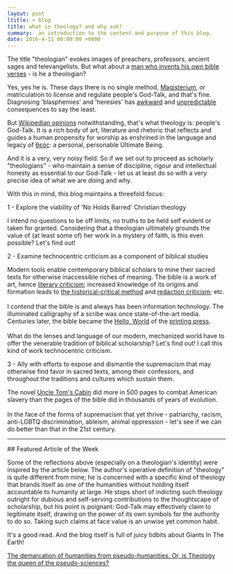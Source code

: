 ```yaml
---
layout: post
ltitle: + blog
title: what is theology? and why ask?
summary:  an introduction to the content and purpose of this blog.
date: 2016-4-11 00:00:00 +0000
---
```


The title "theologian" evokes images of preachers, professors, ancient sages and televangelists.  But what about a <a href="http://www.cnn.com/2015/09/16/politics/donald-trump-bible-favorite-verse-2016-republican-debate/" target="_blank">man who invents his own bible verses</a> - is he a theologian?

Yes, yes he is.  These days there is no single method, <a href="https://en.wikipedia.org/wiki/Magisterium" target="_blank">Magisterium</a>, or matriculation to license and regulate people's God-Talk, and that's fine.  Diagnosing 'blasphemies' and 'heresies' has <a href="https://en.wikipedia.org/wiki/Phryne#Trial" target="_blank">awkward</a> and <a href="https://en.wikipedia.org/wiki/Martin_Luther#Excommunication" target="_blank">unpredictable</a> consequences to say the least.

But <a href="https://en.wikipedia.org/wiki/Theology" target="_blank">Wikipedian opinions</a> notwithstanding, that's what theology is: people's God-Talk.  It is a rich body of art, literature and rhetoric that reflects and guides a human propensity for worship as enshrined in the language and legacy of <A href="https://en.wiktionary.org/wiki/%CE%B8%CE%B5%CF%8C%CF%82" target="_blank">θεός</a>: a personal, personable Ultimate Being.

And it is a very, very noisy field.  So if we set out to proceed as scholarly "theologians" - who maintain a sense of discipline, rigour and intellectual honesty as essential to our God-Talk - let us at least do so with a very precise idea of what we are doing and why.

With this in mind, this blog maintains a threefold focus:

1 - Explore the viability of 'No Holds Barred' Christian theology
<p class="message">
I intend no questions to be off limits, no truths to be held self evident or taken for granted.  Considering that a theologian ultimately grounds the value of (at least some of) her work in a mystery of faith, is this even possible? Let's find out!
</p>
2 - Examine technocentric criticism as a component of biblical studies
<p class="message">
Modern tools enable contemporary biblical scholars to mine their sacred texts for otherwise inaccessible riches of meaning.  The bible is a work of art, hence <a href="https://en.wikipedia.org/wiki/Literary_criticism" target="_blank">literary criticism</a>; increased knowledge of its origins and formation leads to <a href="https://en.wikipedia.org/wiki/Historical_criticism" target="_blank">the historical-critical method</a> and <a href="https://en.wikipedia.org/wiki/Redaction_criticism" target="_blank">redaction criticism</a>; etc.<br><br>
I contend that the bible is and always has been information technology.  The illuminated calligraphy of a scribe was once state-of-the-art media.  Centuries later, the bible became the <a href="https://en.wikipedia.org/wiki/%22Hello,_World!%22_program#History" target="_blank">Hello, World</a> of the <a href="https://en.wikipedia.org/wiki/Gutenberg_Bible" target="_blank">printing press</a>.<br><br>
What do the lenses and language of our modern, mechanized world have to offer the venerable tradition of biblical scholarship? Let's find out! I call this kind of work technocentric criticism.
</p>

3 - Ally with efforts to expose and dismantle the supremacism that may otherwise find favor in sacred texts, among their confessors, and throughout the traditions and cultures which sustain them.
<p class="message">
The novel <a href="https://en.wikipedia.org/wiki/Uncle_Tom%27s_Cabin" target="_blank">Uncle Tom's Cabin</a> did more in 500 pages to combat American slavery than the pages of the bible did in thousands of years of evolution.<br><br>
In the face of the forms of supremacism that yet thrive - patriarchy, racism, anti-LGBTQ discrimination, ableism, animal oppression - let's see if we can do better than that in the 21st century.
</p>

<hr>
## Featured Article of the Week

Some of the reflections above (especially on a theologian's identity) were inspired by the article below.  The author's operative definition of "theology" is quite different from mine; he is concerned with a specific kind of theology that brands itself as one of the humanities without holding itself accountable to humanity at large.  He stops short of indicting such theology outright for dubious and self-serving contributions to the thoughtscape of scholarship, but his point is poignant: God-Talk may effectively claim to legitimate itself, drawing on the power of its own symbols for the authority to do so.  Taking such claims at face value is an unwise yet common habit.

It's a good read.  And the blog itself is full of juicy tidbits about Giants In The Earth!

<a class="embedly-card" href="https://remnantofgiants.wordpress.com/2016/04/10/the-demarcation-of-humanities-from-pseudo-humanities-or-is-theology-the-queen-of-the-pseudo-sciences/#comments" target="_blank">The demarcation of humanities from pseudo-humanities. Or, is Theology the queen of the pseudo-sciences?</a>
<script async src="//cdn.embedly.com/widgets/platform.js" charset="UTF-8"></script>
